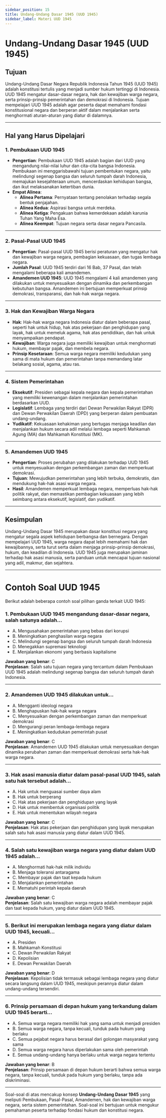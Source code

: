 ```yaml
---
sidebar_position: 15
title: Undang-Undang Dasar 1945 (UUD 1945)
sidebar_label: Materi UUD 1945
---
```


# Undang-Undang Dasar 1945 (UUD 1945)

## Tujuan

Undang-Undang Dasar Negara Republik Indonesia Tahun 1945 (UUD 1945) adalah konstitusi tertulis yang menjadi sumber hukum tertinggi di Indonesia. UUD 1945 mengatur dasar-dasar negara, hak dan kewajiban warga negara, serta prinsip-prinsip pemerintahan dan demokrasi di Indonesia. Tujuan mempelajari UUD 1945 adalah agar peserta dapat memahami fondasi konstitusional negara dan berperan aktif dalam menjalankan serta menghormati aturan-aturan yang diatur di dalamnya.

---

## Hal yang Harus Dipelajari

### 1. **Pembukaan UUD 1945**
   - **Pengertian**: Pembukaan UUD 1945 adalah bagian dari UUD yang mengandung nilai-nilai luhur dan cita-cita bangsa Indonesia. Pembukaan ini menggarisbawahi tujuan pembentukan negara, yaitu melindungi segenap bangsa dan seluruh tumpah darah Indonesia, memajukan kesejahteraan umum, mencerdaskan kehidupan bangsa, dan ikut melaksanakan ketertiban dunia.
   - **Empat Alinea**: 
     - **Alinea Pertama**: Pernyataan tentang penolakan terhadap segala bentuk penjajahan.
     - **Alinea Kedua**: Aspirasi bangsa untuk merdeka.
     - **Alinea Ketiga**: Pengakuan bahwa kemerdekaan adalah karunia Tuhan Yang Maha Esa.
     - **Alinea Keempat**: Tujuan negara serta dasar negara Pancasila.

---

### 2. **Pasal-Pasal UUD 1945**
   - **Pengertian**: Pasal-pasal UUD 1945 berisi peraturan yang mengatur hak dan kewajiban warga negara, pembagian kekuasaan, dan tugas lembaga negara.
   - **Jumlah Pasal**: UUD 1945 terdiri dari 16 Bab, 37 Pasal, dan telah mengalami beberapa kali amandemen.
   - **Amandemen UUD 1945**: UUD 1945 mengalami 4 kali amandemen yang dilakukan untuk menyesuaikan dengan dinamika dan perkembangan kebutuhan bangsa. Amandemen ini bertujuan memperkuat prinsip demokrasi, transparansi, dan hak-hak warga negara.
   
---

### 3. **Hak dan Kewajiban Warga Negara**
   - **Hak**: Hak-hak warga negara Indonesia diatur dalam beberapa pasal, seperti hak untuk hidup, hak atas pekerjaan dan penghidupan yang layak, hak untuk memeluk agama, hak atas pendidikan, dan hak untuk menyampaikan pendapat.
   - **Kewajiban**: Warga negara juga memiliki kewajiban untuk menghormati hukum, membayar pajak, dan membela negara.
   - **Prinsip Kesetaraan**: Semua warga negara memiliki kedudukan yang sama di mata hukum dan pemerintahan tanpa memandang latar belakang sosial, agama, atau ras.

---

### 4. **Sistem Pemerintahan**
   - **Eksekutif**: Presiden sebagai kepala negara dan kepala pemerintahan yang memiliki kewenangan dalam menjalankan pemerintahan berdasarkan UUD.
   - **Legislatif**: Lembaga yang terdiri dari Dewan Perwakilan Rakyat (DPR) dan Dewan Perwakilan Daerah (DPD) yang berperan dalam pembuatan undang-undang.
   - **Yudikatif**: Kekuasaan kehakiman yang bertugas menjaga keadilan dan menjalankan hukum secara adil melalui lembaga seperti Mahkamah Agung (MA) dan Mahkamah Konstitusi (MK).

---

### 5. **Amandemen UUD 1945**
   - **Pengertian**: Proses perubahan yang dilakukan terhadap UUD 1945 untuk menyesuaikan dengan perkembangan zaman dan memperkuat demokrasi.
   - **Tujuan**: Mewujudkan pemerintahan yang lebih terbuka, demokratis, dan mendukung hak-hak asasi warga negara.
   - **Hasil**: Amandemen memperkuat lembaga negara, memperluas hak-hak politik rakyat, dan memastikan pembagian kekuasaan yang lebih seimbang antara eksekutif, legislatif, dan yudikatif.

---

## Kesimpulan

Undang-Undang Dasar 1945 merupakan dasar konstitusi negara yang mengatur segala aspek kehidupan berbangsa dan bernegara. Dengan mempelajari UUD 1945, warga negara dapat lebih memahami hak dan kewajibannya, serta turut serta dalam menjaga prinsip-prinsip demokrasi, hukum, dan keadilan di Indonesia. UUD 1945 juga merupakan jaminan terhadap hak asasi manusia, serta panduan untuk mencapai tujuan nasional yang adil, makmur, dan sejahtera.

---

# Contoh Soal UUD 1945

Berikut adalah beberapa contoh soal pilihan ganda terkait UUD 1945:

### 1. Pembukaan UUD 1945 mengandung dasar-dasar negara, salah satunya adalah...

- A. Mengusahakan pemerintahan yang bebas dari korupsi
- B. Meningkatkan penghasilan warga negara
- C. Melindungi segenap bangsa dan seluruh tumpah darah Indonesia
- D. Menegakkan supremasi teknologi
- E. Menjalankan ekonomi yang berbasis kapitalisme

**Jawaban yang benar**: C  
**Penjelasan**: Salah satu tujuan negara yang tercantum dalam Pembukaan UUD 1945 adalah melindungi segenap bangsa dan seluruh tumpah darah Indonesia.

---

### 2. Amandemen UUD 1945 dilakukan untuk...

- A. Mengganti ideologi negara
- B. Menghapuskan hak-hak warga negara
- C. Menyesuaikan dengan perkembangan zaman dan memperkuat demokrasi
- D. Mengurangi peran lembaga-lembaga negara
- E. Meningkatkan kedudukan pemerintah pusat

**Jawaban yang benar**: C  
**Penjelasan**: Amandemen UUD 1945 dilakukan untuk menyesuaikan dengan dinamika perubahan zaman dan memperkuat demokrasi serta hak-hak warga negara.

---

### 3. Hak asasi manusia diatur dalam pasal-pasal UUD 1945, salah satu hak tersebut adalah...

- A. Hak untuk menguasai sumber daya alam
- B. Hak untuk berperang
- C. Hak atas pekerjaan dan penghidupan yang layak
- D. Hak untuk membentuk organisasi politik
- E. Hak untuk menentukan wilayah negara

**Jawaban yang benar**: C  
**Penjelasan**: Hak atas pekerjaan dan penghidupan yang layak merupakan salah satu hak asasi manusia yang diatur dalam UUD 1945.

---

### 4. Salah satu kewajiban warga negara yang diatur dalam UUD 1945 adalah...

- A. Menghormati hak-hak milik individu
- B. Menjaga toleransi antaragama
- C. Membayar pajak dan taat kepada hukum
- D. Menjalankan pemerintahan
- E. Mematuhi perintah kepala daerah

**Jawaban yang benar**: C  
**Penjelasan**: Salah satu kewajiban warga negara adalah membayar pajak dan taat kepada hukum, yang diatur dalam UUD 1945.

---

### 5. Berikut ini merupakan lembaga negara yang diatur dalam UUD 1945, kecuali...

- A. Presiden
- B. Mahkamah Konstitusi
- C. Dewan Perwakilan Rakyat
- D. Kepolisian
- E. Dewan Perwakilan Daerah

**Jawaban yang benar**: D  
**Penjelasan**: Kepolisian tidak termasuk sebagai lembaga negara yang diatur secara langsung dalam UUD 1945, meskipun perannya diatur dalam undang-undang tersendiri.

---

### 6. Prinsip persamaan di depan hukum yang terkandung dalam UUD 1945 berarti...

- A. Semua warga negara memiliki hak yang sama untuk menjadi presiden
- B. Semua warga negara, tanpa kecuali, tunduk pada hukum yang berlaku
- C. Semua pejabat negara harus berasal dari golongan masyarakat yang sama
- D. Semua warga negara harus diperlakukan sama oleh pemerintah
- E. Semua undang-undang hanya berlaku untuk warga negara tertentu

**Jawaban yang benar**: B  
**Penjelasan**: Prinsip persamaan di depan hukum berarti bahwa semua warga negara, tanpa kecuali, tunduk pada hukum yang berlaku, tanpa ada diskriminasi.

---

Soal-soal di atas mencakup konsep **Undang-Undang Dasar 1945** yang meliputi Pembukaan, Pasal-Pasal, Amandemen, hak dan kewajiban warga negara, serta sistem pemerintahan. Soal-soal ini bertujuan untuk mengukur pemahaman peserta terhadap fondasi hukum dan konstitusi negara.
